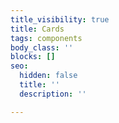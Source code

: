 ```yaml
---
title_visibility: true
title: Cards
tags: components
body_class: ''
blocks: []
seo:
  hidden: false
  title: ''
  description: ''

---
```

